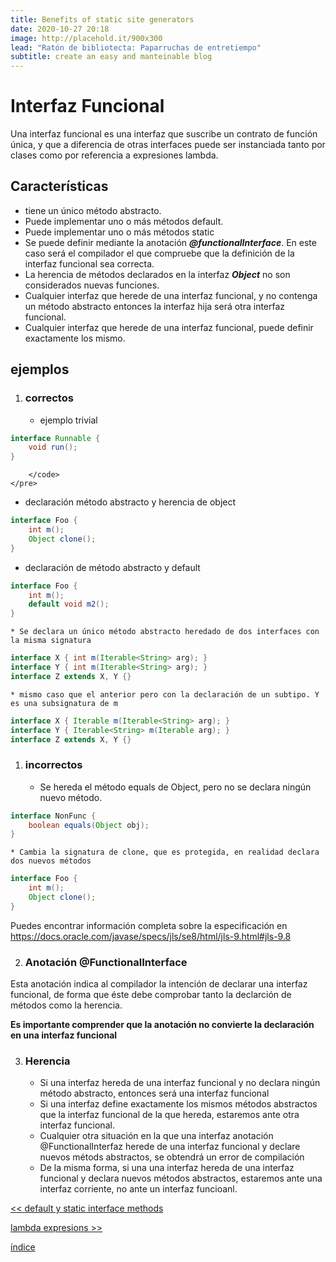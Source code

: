 ```yaml
---
title: Benefits of static site generators
date: 2020-10-27 20:18
image: http://placehold.it/900x300
lead: "Ratón de bibliotecta: Paparruchas de entretiempo"
subtitle: create an easy and manteinable blog
---
```


# Interfaz Funcional

Una interfaz funcional es una interfaz que suscribe un contrato de función única, y que a diferencia de otras interfaces puede ser instanciada tanto por clases como por referencia a expresiones lambda.



## Características

* tiene un único método abstracto. 
* Puede implementar uno o más métodos default.
* Puede implementar uno o más métodos static
* Se puede definir mediante la anotación **_@functionalInterface_**. En este caso será el compilador el que compruebe que la definición de la interfaz funcional sea correcta.
* La herencia de métodos declarados en la interfaz **_Object_** no son considerados nuevas funciones.
* Cualquier interfaz que herede de una interfaz funcional, y no contenga un método abstracto entonces la interfaz hija será otra interfaz funcional.
* Cualquier interfaz que herede de una interfaz funcional, puede definir exactamente los mismo.


## ejemplos

1. ### correctos
   * ejemplo trivial
```java 
interface Runnable {
    void run();
}
```
        </code>
    </pre>

* declaración método abstracto y herencia de object

```java
interface Foo {
    int m();
    Object clone();
}
```
   * declaración de método abstracto y default

```java
interface Foo {
    int m();
    default void m2();
}
```

    * Se declara un único método abstracto heredado de dos interfaces con la misma signatura

```java     
interface X { int m(Iterable<String> arg); }
interface Y { int m(Iterable<String> arg); }
interface Z extends X, Y {}        
```

    * mismo caso que el anterior pero con la declaración de un subtipo. Y es una subsignatura de m

```java
interface X { Iterable m(Iterable<String> arg); }
interface Y { Iterable<String> m(Iterable arg); }
interface Z extends X, Y {}        
```

1. ### incorrectos
   
    * Se hereda el método equals de Object, pero no se declara ningún nuevo método.

```java
interface NonFunc {
    boolean equals(Object obj);
}
```

    * Cambia la signatura de clone, que es protegida, en realidad declara dos nuevos métodos

```java   
interface Foo {
    int m();
    Object clone();
}
```

Puedes encontrar información completa sobre la especificación en <https://docs.oracle.com/javase/specs/jls/se8/html/jls-9.html#jls-9.8>

2. ### Anotación @FunctionalInterface
Esta anotación indica al compilador la intención de declarar una interfaz funcional, de forma que éste debe comprobar tanto la declarción de métodos como la herencia.

**Es importante comprender que la anotación no convierte la declaración en una interfaz funcional**

3. ### Herencia
   *   Si una interfaz hereda de una interfaz funcional y no declara ningún método abstracto, entonces será una interfaz funcional
   *   Si una interfaz define exactamente los mismos métodos abstractos que la interfaz funcional de la que hereda, estaremos ante otra interfaz funcional.
   *   Cualquier otra situación en la que una interfaz anotación @FunctionalInterfaz herede de una interfaz funcional y declare nuevos métods abstractos, se obtendrá un error de compilación
   *   De la misma forma, si una una interfaz hereda de una interfaz funcional y declara nuevos métodos abstractos, estaremos ante una interfaz corriente, no ante un interfaz funcioanl.

[<< default y static interface methods](../defaultAndStaticInterfaceMethods/defaultAndStaticInterfaceMethods.md)

[lambda expresions >>](../lambdaExpresions/lambdaExpresions.md)

[índice](./../index.md)